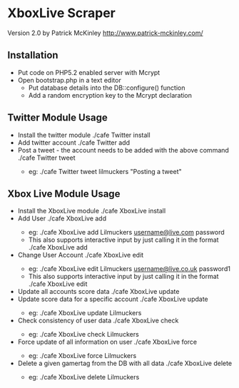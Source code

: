 XboxLive Scraper
================
Version  2.0 
by Patrick McKinley
http://www.patrick-mckinley.com/

Installation
-----
 * Put code on PHP5.2 enabled server with Mcrypt
 * Open bootstrap.php in a text editor
    * Put database details into the DB::configure() function
    * Add a random encryption key to the Mcrypt declaration

Twitter Module Usage
-----
 * Install the twitter module
        ./cafe Twitter install
 * Add twitter account
        ./cafe Twitter add
 * Post a tweet - the account needs to be added with the above command
        ./cafe Twitter tweet <account> <tweet>
    * eg:
            ./cafe Twitter tweet lilmuckers "Posting a tweet"

Xbox Live Module Usage
-----
 * Install the XboxLive module
        ./cafe XboxLive install
 * Add User
        ./cafe XboxLive add <gamertag> <passport> <password>
    * eg:
            ./cafe XboxLive add Lilmuckers username@live.com password
    * This also supports interactive input by just calling it in the format
            ./cafe XboxLive add <gamertag>
 * Change User Account
        ./cafe XboxLive edit <gamertag> <passport> <password>
    * eg:
            ./cafe XboxLive edit Lilmuckers username@live.co.uk password1
    * This also supports interactive input by just calling it in the format
            ./cafe XboxLive edit <gamertag>
 * Update all accounts score data
        ./cafe XboxLive update
 * Update score data for a specific account
        ./cafe XboxLive update <gamertag>
    * eg:
            ./cafe XboxLive update Lilmuckers
 * Check consistency of user data
        ./cafe XboxLive check <gamertag> 
    * eg:
            ./cafe XboxLive check Lilmuckers
 * Force update of all information on user
        ./cafe XboxLive force <gamertag>
    * eg:
            ./cafe XboxLive force Lilmuckers
 * Delete a given gamertag from the DB with all data
        ./cafe XboxLive delete <gamertag>
    * eg:
            ./cafe XboxLive delete Lilmuckers
